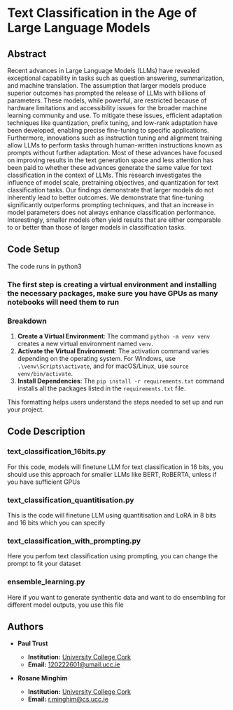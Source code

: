 # Text Classification in the Age of Large Language Models

## Abstract

Recent advances in Large Language Models (LLMs) have revealed exceptional capability in tasks such as question answering, summarization, and machine translation. The assumption that larger models produce superior outcomes has prompted the release of LLMs with billions of parameters. These models, while powerful, are restricted because of hardware limitations and accessibility issues for the broader machine learning community and use. To mitigate these issues, efficient adaptation techniques like quantization, prefix tuning, and low-rank adaptation have been developed, enabling precise fine-tuning to specific applications. Furthermore, innovations such as instruction tuning and alignment training allow LLMs to perform tasks through human-written instructions known as prompts without further adaptation. Most of these advances have focused on improving results in the text generation space and less attention has been paid to whether these advances generate the same value for text classification in the context of LLMs.
This research  investigates the influence of model scale, pretraining objectives, and quantization for text classification tasks. Our findings demonstrate that larger models do not inherently lead to better outcomes. We demonstrate that fine-tuning significantly outperforms prompting techniques, and that an increase in model parameters does not always enhance classification performance. Interestingly, smaller models often yield results that are either comparable to or better than those of larger models in classification tasks.

## Code Setup
The code runs in python3
### The first step is creating a virtual environment and installing the necessary packages, make sure you have GPUs as many notebooks will need them to run

### Breakdown

1. **Create a Virtual Environment**: The command `python -m venv venv` creates a new virtual environment named `venv`.
2. **Activate the Virtual Environment**: The activation command varies depending on the operating system. For Windows, use `.\venv\Scripts\activate`, and for macOS/Linux, use `source venv/bin/activate`.
3. **Install Dependencies**: The `pip install -r requirements.txt` command installs all the packages listed in the `requirements.txt` file.

This formatting helps users understand the steps needed to set up and run your project.


## Code Description
### text_classification_16bits.py
For this code, models will finetune LLM for text classification in 16 bits, you should use this approach for smaller LLMs like BERT, RoBERTA, unless if you have sufficient GPUs

### text_classification_quantitisation.py
This is the code will finetune LLM using quantitisation and LoRA in 8 bits and 16 bits which you can specify


### text_classification_with_prompting.py
Here you perfom text classification using prompting, you can change the prompt to fit your dataset

### ensemble_learning.py
Here if you want to generate synthentic data and want to do ensembling for different model outputs, you use this file


## Authors

- **Paul Trust**
  - **Institution:** [University College Cork](https://www.ucc.ie/en/)
  - **Email:** [120222601@umail.ucc.ie](mailto:120222601@umail.ucc.ie)

- **Rosane Minghim**
  - **Institution:** [University College Cork](https://www.ucc.ie/en/)
  - **Email:** [r.minghim@cs.ucc.ie](mailto:r.minghim@cs.ucc.ie)



